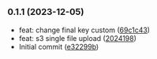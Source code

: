 ## <small>0.1.1 (2023-12-05)</small>

* feat: change final key custom ([69c1c43](https://github.com/vadxq/modern-aws-tools/commit/69c1c43))
* feat: s3 single file upload ([2024198](https://github.com/vadxq/modern-aws-tools/commit/2024198))
* Initial commit ([e32299b](https://github.com/vadxq/modern-aws-tools/commit/e32299b))



